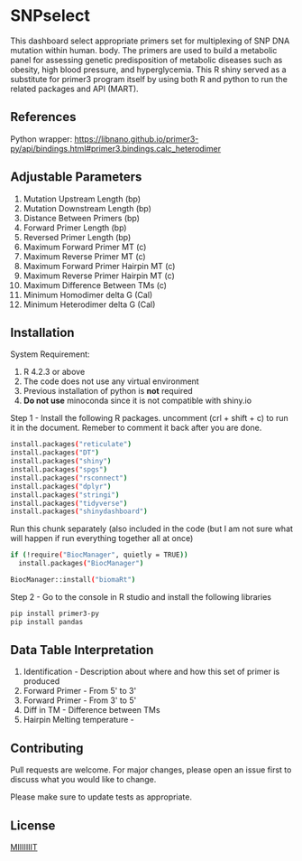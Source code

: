 # SNPselect

This dashboard select appropriate primers set for multiplexing of SNP DNA mutation within human.  body. The primers are used to build a metabolic panel for assessing genetic predisposition of metabolic diseases such as obesity, high blood pressure, and hyperglycemia. This R shiny served as a substitute for primer3 program itself by using both R and python to run the related packages and API (MART).

## References


Python wrapper: 
https://libnano.github.io/primer3-py/api/bindings.html#primer3.bindings.calc_heterodimer


## Adjustable Parameters

1. Mutation Upstream Length (bp)
2. Mutation Downstream Length (bp)
3. Distance Between Primers (bp)
4. Forward Primer Length (bp)
5. Reversed Primer Length (bp)
6. Maximum Forward Primer MT (c)
7. Maximum Reverse Primer MT (c)
6. Maximum Forward Primer Hairpin MT (c)
7. Maximum Reverse Primer Hairpin MT (c)
8. Maximum Difference Between TMs (c)
9. Minimum Homodimer delta G (Cal)
10. Minimum Heterodimer delta G (Cal)



## Installation

System Requirement:
1. R 4.2.3 or above
2. The code does not use any virtual environment
3. Previous installation of python is **not** required
4. **Do not use** minoconda since it is not compatible with shiny.io

Step 1 - Install the following R packages. uncomment (crl + shift + c) to run it in the document. Remeber to comment it back after you are done.

```bash
install.packages("reticulate")
install.packages("DT")
install.packages("shiny")
install.packages("spgs")
install.packages("rsconnect")
install.packages("dplyr")
install.packages("stringi")
install.packages("tidyverse")
install.packages("shinydashboard")
```

Run this chunk separately (also included in the code (but I am not sure what will happen if run everything together all at once)

```bash
if (!require("BiocManager", quietly = TRUE))
  install.packages("BiocManager")

BiocManager::install("biomaRt")
```

Step 2 - Go to the console in R studio and install the following libraries 

```bash
pip install primer3-py
pip install pandas
```
## Data Table Interpretation
1. Identification - Description about where and how this set of primer is produced
2. Forward Primer - From 5' to 3'
3. Forward Primer - From 3' to 5'
4. Diff in TM - Difference between TMs
5. Hairpin Melting temperature - 



## Contributing

Pull requests are welcome. For major changes, please open an issue first
to discuss what you would like to change.

Please make sure to update tests as appropriate.

## License

[MIIIIIIIT](https://choosealicense.com/licenses/mit/)
